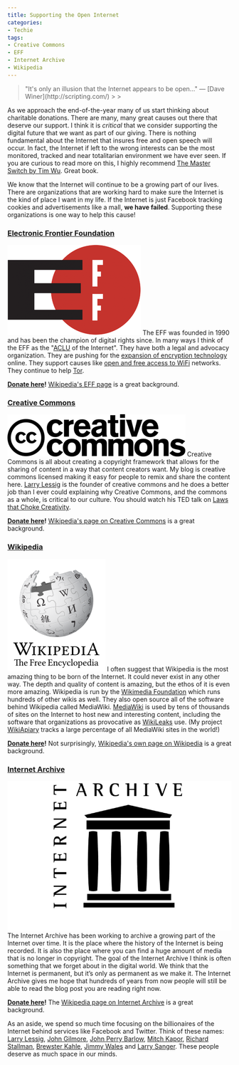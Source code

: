 ```yaml
---
title: Supporting the Open Internet
categories:
- Techie
tags:
- Creative Commons
- EFF
- Internet Archive
- Wikipedia
---
```


<blockquote>"It's only an illusion that the Internet appears to be open…" — [Dave Winer](http://scripting.com/)
> 
> </blockquote>

As we approach the end-of-the-year many of us start thinking about charitable donations. There are many, many great causes out there that deserve our support. I think it is _critical_ that we consider supporting the digital future that we want as part of our giving. There is nothing fundamental about the Internet that insures free and open speech will occur. In fact, the Internet if left to the wrong interests can be the most monitored, tracked and near totalitarian environment we have ever seen. If you are curious to read more on this, I highly recommend [The Master Switch by Tim Wu](http://rwbookclub.com/wiki/The_Master_Switch:_The_Rise_and_Fall_of_Information_Empires). Great book.

We know that the Internet will continue to be a growing part of our lives. There are organizations that are working hard to make sure the Internet is the kind of place I want in my life. If the Internet is just Facebook tracking cookies and advertisements like a mall, **we have failed**. Supporting these organizations is one way to help this cause!

### [Electronic Frontier Foundation](https://www.eff.org)

[![](/assets/posts/2014/eff-logo.png)](https://www.eff.org/)
The EFF was founded in 1990 and has been the champion of digital rights since. In many ways I think of the EFF as the "[ACLU](https://www.aclu.org) of the Internet". They have both a legal and advocacy organization. They are pushing for the [expansion of encryption technology](https://www.eff.org/https-everywhere) online. They support causes like [open and free access to WiFi](https://openwireless.org) networks. They continue to help [Tor](https://www.torproject.org).

**[Donate here](https://supporters.eff.org/donate)!** [Wikipedia's EFF page](https://en.wikipedia.org/wiki/Electronic_Frontier_Foundation) is a great background.

### [Creative Commons](http://creativecommons.org)

[![](/assets/posts/2014/cc-logo.png)](http://creativecommons.org/)
Creative Commons is all about creating a copyright framework that allows for the sharing of content in a way that content creators want. My blog is creative commons licensed making it easy for people to remix and share the content here. [Larry Lessig](https://en.wikipedia.org/wiki/Lawrence_Lessig) is the founder of creative commons and he does a better job than I ever could explaining why Creative Commons, and the commons as a whole, is critical to our culture. You should watch his TED talk on [Laws that Choke Creativity](http://www.ted.com/talks/larry_lessig_says_the_law_is_strangling_creativity).

**[Donate here](https://donate.creativecommons.org)!** [Wikipedia's page on Creative Commons](https://en.wikipedia.org/wiki/Creative_Commons) is a great background.

### [Wikipedia](http://www.wikipedia.org)

[![](/assets/posts/2014/wikipedia-logo.png)](http://www.wikipedia.org/)
I often suggest that Wikipedia is the most amazing thing to be born of the Internet. It could never exist in any other way. The depth and quality of content is amazing, but the ethos of it is even more amazing. Wikipedia is run by the [Wikimedia Foundation](https://wikimediafoundation.org/wiki/Home) which runs hundreds of other wikis as well. They also open source all of the software behind Wikipedia called MediaWiki. [MediaWiki](https://www.mediawiki.org/wiki/MediaWiki) is used by tens of thousands of sites on the Internet to host new and interesting content, including the software that organizations as provocative as [WikiLeaks](http://wikileaks.org) use. (My project [WikiApiary](https://wikiapiary.com/wiki/) tracks a large percentage of all MediaWiki sites in the world!)

**[Donate here](https://donate.wikimedia.org/w/index.php?title=Special:FundraiserLandingPage)!** Not surprisingly, [Wikipedia's own page on Wikipedia](https://en.wikipedia.org/wiki/Wikipedia) is a great background.

### [Internet Archive](https://archive.org)

[![iu](/assets/posts/2014/iu.jpeg)](https://archive.org)
The Internet Archive has been working to archive a growing part of the Internet over time. It is the place where the history of the Internet is being recorded. It is also the place where you can find a huge amount of media that is no longer in copyright. The goal of the Internet Archive I think is often something that we forget about in the digital world. We think that the Internet is permanent, but it’s only as permanent as we make it. The Internet Archive gives me hope that hundreds of years from now people will still be able to read the blog post you are reading right now.

**[Donate here](https://archive.org/donate/)!** The [Wikipedia page on Internet Archive](https://en.wikipedia.org/wiki/Internet_Archive) is a great background.

As an aside, we spend so much time focusing on the billionaires of the Internet behind services like Facebook and Twitter. Think of these names: [Larry Lessig](https://en.wikipedia.org/wiki/Lawrence_Lessig), [John Gilmore](https://en.wikipedia.org/wiki/John_Gilmore_(activist)), [John Perry Barlow](https://en.wikipedia.org/wiki/John_Perry_Barlow), [Mitch Kapor](https://en.wikipedia.org/wiki/Mitch_Kapor), [Richard Stallman](https://en.wikipedia.org/wiki/Richard_Stallman), [Brewster Kahle](https://en.wikipedia.org/wiki/Brewster_Kahle), [Jimmy Wales](https://en.wikipedia.org/wiki/Jimmy_Wales) and [Larry Sanger](https://en.wikipedia.org/wiki/Larry_Sanger). These people deserve as much space in our minds.
